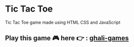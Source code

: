 # Tic Tac Toe
Tic Tac Toe game made using HTML CSS and JavaScript

## Play this game 🎮 here 👉 : [ghali-games](https://ghali-games/tic_tac_toe)

